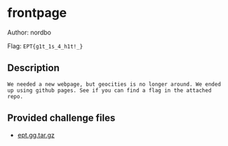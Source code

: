 # frontpage
Author: nordbo

Flag: `EPT{g1t_1s_4_h1t!_}`
## Description
```
We needed a new webpage, but geocities is no longer around. We ended up using github pages. See if you can find a flag in the attached repo.
```

## Provided challenge files
* [ept.gg.tar.gz](ept.gg.tar.gz)
